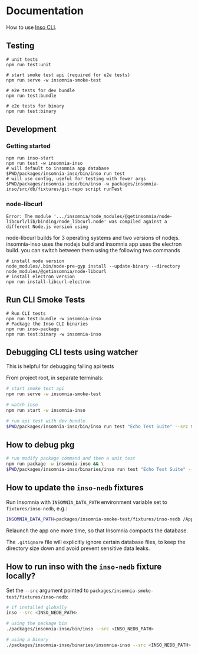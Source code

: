 # Documentation

How to use [Inso CLI](https://docs.insomnia.rest/inso-cli/introduction).

## Testing

```shell
# unit tests
npm run test:unit

# start smoke test api (required for e2e tests)
npm run serve -w insomnia-smoke-test

# e2e tests for dev bundle
npm run test:bundle

# e2e tests for binary
npm run test:binary
```

## Development

### Getting started

```shell
npm run inso-start
npm run test -w insomnia-inso
# will default to insomnia app database
$PWD/packages/insomnia-inso/bin/inso run test
# will use config, useful for testing with fewer args
$PWD/packages/insomnia-inso/bin/inso -w packages/insomnia-inso/src/db/fixtures/git-repo script runTest
```

### node-libcurl

`Error: The module '.../insomnia/node_modules/@getinsomnia/node-libcurl/lib/binding/node_libcurl.node'
was compiled against a different Node.js version using`

node-libcurl builds for 3 operating systems and two versions of nodejs. insomnia-inso uses the nodejs build and insomnia app uses the electron build. you can switch between them using the following two commands

```shell
# install node version
node_modules/.bin/node-pre-gyp install --update-binary --directory node_modules/@getinsomnia/node-libcurl
# install electron version
npm run install-libcurl-electron
```

## Run CLI Smoke Tests

```shell
# Run CLI tests
npm run test:bundle -w insomnia-inso
# Package the Inso CLI binaries
npm run inso-package
npm run test:binary -w insomnia-inso
```

## Debugging CLI tests using watcher

This is helpful for debugging failing api tests

From project root, in separate terminals:

```sh
# start smoke test api
npm run serve -w insomnia-smoke-test

# watch inso
npm run start -w insomnia-inso

# run api test with dev bundle
$PWD/packages/insomnia-inso/bin/inso run test "Echo Test Suite" --src $PWD/packages/insomnia-smoke-test/fixtures/inso-nedb --env Dev --verbose
```

## How to debug pkg

```sh
# run modify package command and then a unit test
npm run package -w insomnia-inso && \
$PWD/packages/insomnia-inso/binaries/inso run test "Echo Test Suite" --src $PWD/packages/insomnia-smoke-test/fixtures/inso-nedb --env Dev --verbose

```

## How to update the `inso-nedb` fixtures

Run Insomnia with `INSOMNIA_DATA_PATH` environment variable set to `fixtures/inso-nedb`, e.g.:

```bash
INSOMNIA_DATA_PATH=packages/insomnia-smoke-test/fixtures/inso-nedb /Applications/Insomnia.app/Contents/MacOS/Insomnia
```

Relaunch the app one more time, so that Insomnia compacts the database.

The `.gitignore` file will explicitly ignore certain database files, to keep the directory size down and avoid prevent sensitive data leaks.

## How to run inso with the `inso-nedb` fixture locally?

Set the `--src` argument pointed to `packages/insomnia-smoke-test/fixtures/inso-nedb`:

```bash
# if installed globally
inso --src <INSO_NEDB_PATH>

# using the package bin
./packages/insomnia-inso/bin/inso --src <INSO_NEDB_PATH>

# using a binary
./packages/insomnia-inso/binaries/insomnia-inso --src <INSO_NEDB_PATH>
```

